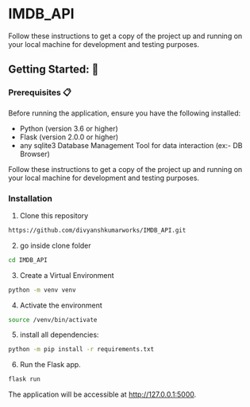 # IMDB_API

Follow these instructions to get a copy of the project up and running on your local machine for development and testing purposes.

## Getting Started: 🚀

### Prerequisites 📋
Before running the application, ensure you have the following installed:

- Python (version 3.6 or higher)
- Flask (version 2.0.0 or higher)
- any sqlite3 Database Management Tool for data interaction (ex:- DB Browser) 

Follow these instructions to get a copy of the project up and running on your local machine for development and testing purposes.

### Installation
1. Clone this repository
 ```bash
 https://github.com/divyanshkumarworks/IMDB_API.git
 ```
2. go inside clone folder
 ```bash
 cd IMDB_API
```
3. Create a Virtual Environment
 ```bash
 python -m venv venv
 ```
4. Activate the environment
 ```bash
 source /venv/bin/activate
 ``` 
5. install all dependencies:
```bash
python -m pip install -r requirements.txt
```

6. Run the Flask app.
```bash
flask run
```
The application will be accessible at http://127.0.0.1:5000.
